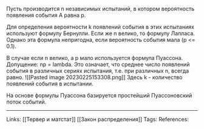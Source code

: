 Пусть производится n независимых испытаний, в котором вероятность появления события А равна р. 

Для определения вероятности k появлений события в этих испытаниях используют формулу Бернулли. Если же n велико, то формулу Лапласа. Однако эта формула непригодна, если вероятность события мала (p <= 0.1). 

В случае если n велико, а p мало используется формула Пуассона. 
Допущение: np = lambda. Это означает, что среднее число появлений события в различных сериях испытания, т.е. при различных n, всегда равно. 
![[Pasted image 20230225153308.png]]
Здесь k - количество появлений события в испытании. 

На основе формулы Пуассона базируется простейший Пуассоновский поток событий.
___
Links: [[Тервер и матстат]] [[Закон распределения]]
Tags:
References: